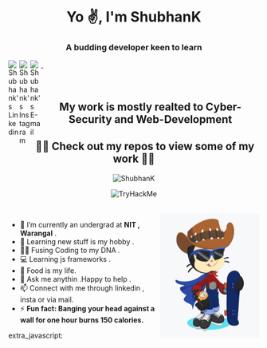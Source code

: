 
<h1 align="center">Yo ✌️, I'm ShubhanK</h1>
<h3 align="center">A budding developer keen to learn</h3>
<div class="align-items-center">
<a href="https://https://www.linkedin.com/in/shubhank-kulshreshtha-782627190/">
  <img align="left" alt="Shubhank's Linkedin" width="22px" src="https://cdn.jsdelivr.net/npm/simple-icons@v3/icons/linkedin.svg" />&nbsp;
</a>
<a href="https://www.instagram.com/dekul_shubhank/">
  <img align="left" alt="Shubhank's Instagram" width="22px" src="https://cdn.jsdelivr.net/npm/simple-icons@v3/icons/instagram.svg" />
</a>
<a href="mailto:kul.shubhank207@gmail.com">
  <img align="left" alt="Shubhank's E-mail" width="22px" src="https://cdn.jsdelivr.net/npm/simple-icons@v3/icons/gmail.svg" />
</a>
</div>
<br><br>

<h2 align="center">My work is mostly realted to Cyber-Security and Web-Development</h2>
<h2 align="center"> 👨‍💻  Check out my repos to view some of my work   👨‍💻</h2>
<p align="center">
  <img width="460" height="300" src="https://github-readme-stats.vercel.app/api?username=5h0bh4nk&show_icons=true&count_private=true" alt="ShubhanK" ">
</p>
<p align="center">
            <img src="https://tryhackme-badges.s3.amazonaws.com/TrivalenT.png" alt="TryHackMe">
</p>
<br>

<img align="right" height="250px" width="200px" alt="shubhank octocat" src="octocat.png" >

- 🌱 I’m currently an undergrad at <b>NIT , Warangal</b> .<br>
- 📖 Learning new stuff is my hobby .<br>
- 👨‍💻 Fusing Coding to my DNA .<br>
- 💻 Learning js frameworks .<br>
- 🍔 Food is my life.<br>
- 💬 Ask me anythin .Happy to help .<br>
- 📫 Connect with me through linkedin , insta or via mail.<br>
- ⚡ <b>Fun fact: Banging your head against a wall for one hour burns 150 calories.</b><br>

extra_javascript:
    <script src="https://tryhackme.com/badge/46787"></script>